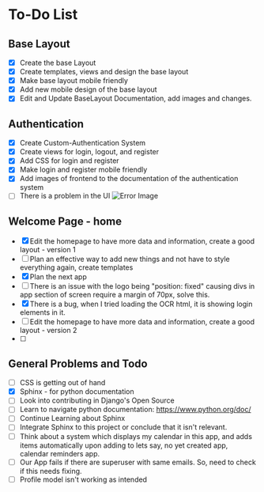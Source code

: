 # To-Do List
## Base Layout
- [x] Create the base Layout
- [x] Create templates, views and design the base layout
- [x] Make base layout mobile friendly
- [x] Add new mobile design of the base layout
- [x] Edit and Update BaseLayout Documentation, add images and changes.
## Authentication
- [x] Create Custom-Authentication System 
- [x] Create views for login, logout, and register
- [x] Add CSS for login and register
- [x] Make login and register mobile friendly
- [x] Add images of frontend to the documentation of the authentication system
- [ ] There is a problem in the UI ![Error Image](image-1.png)
## Welcome Page - home
- [x] Edit the homepage to have more data and information, create a good layout - version 1
- [ ] Plan an effective way to add new things and not have to style everything again, create templates
- [x] Plan the next app 
- [ ] There is an issue with the logo being "position: fixed" causing divs in app section of screen require a margin of 70px, solve this.
- [x] There is a bug, when I tried loading the OCR html, it is showing login elements in it.
- [ ]  Edit the homepage to have more data and information, create a good layout - version 2
- [ ]  
## General Problems and Todo
- [ ]  CSS is getting out of hand
- [x]  Sphinx - for python documentation
- [ ]  Look into contributing in Django's Open Source
- [ ]  Learn to navigate python documentation: https://www.python.org/doc/
- [ ]  Continue Learning about Sphinx
- [ ]  Integrate Sphinx to this project or conclude that it isn't relevant.
- [ ]  Think about a system which displays my calendar in this app, and adds items automatically upon adding to lets say, no yet created app, calendar reminders app.
- [ ]  Our App fails if there are superuser with same emails. So, need to check if this needs fixing.
- [ ]  Profile model isn't working as intended
